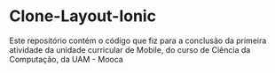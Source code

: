 # Clone-Layout-Ionic
Este repositório contém o código que fiz para a conclusão da primeira atividade da unidade curricular de Mobile, do curso de Ciência da Computação, da UAM - Mooca
